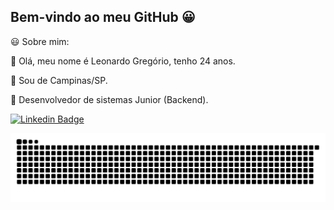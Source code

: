    ## Bem-vindo ao meu GitHub 😀

:smiley: Sobre mim:

:man:  Olá, meu nome é Leonardo Gregório, tenho 24 anos. 

:round_pushpin:  Sou de Campinas/SP.

:briefcase:  Desenvolvedor de sistemas Junior (Backend).


[![Linkedin Badge](https://img.shields.io/badge/-LinkedIn-blue?style=flat-square&logo=Linkedin&logoColor=white&link=https://www.linkedin.com/in/leonardo-greg%C3%B3rio-6b8568165/)](https://www.linkedin.com/in/leonardo-greg%C3%B3rio-6b8568165/)

![Snake animation](https://github.com/LeonardoGregoriocs/LeonardoGregoriocs/blob/output/github-contribution-grid-snake.svg)
